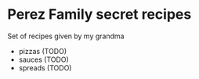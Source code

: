 # Perez Family secret recipes

Set of recipes given by my grandma

- pizzas (TODO)
- sauces (TODO)
- spreads (TODO)

